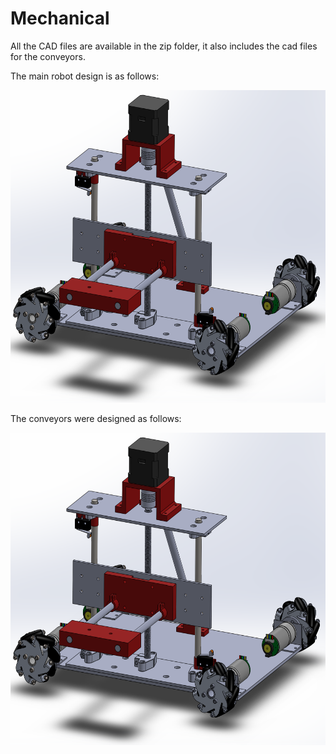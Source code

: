 # Mechanical
All the CAD files are available in the zip folder, it also includes the cad files for the conveyors.

The main robot design is as follows:

<p align= "left"> <img src="main_robot_cad.png" alt="drawing" width="600" height="500"/> </p>
  
The conveyors were designed as follows:
  
<p align= "left"> <img src="main_robot_cad.png" alt="drawing" width="600" height="500"/> </p>
